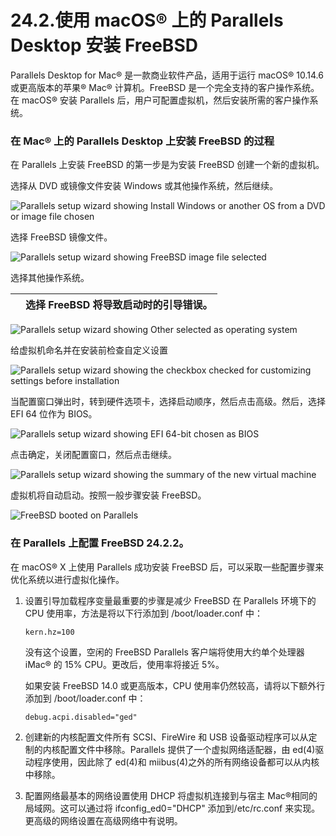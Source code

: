 # 24.2.使用 macOS® 上的 Parallels Desktop 安装 FreeBSD

Parallels Desktop for Mac® 是一款商业软件产品，适用于运行 macOS® 10.14.6 或更高版本的苹果® Mac® 计算机。FreeBSD 是一个完全支持的客户操作系统。在 macOS® 安装 Parallels 后，用户可配置虚拟机，然后安装所需的客户操作系统。

### 在 Mac® 上的 Parallels Desktop 上安装 FreeBSD 的过程

在 Parallels 上安装 FreeBSD 的第一步是为安装 FreeBSD 创建一个新的虚拟机。

选择从 DVD 或镜像文件安装 Windows 或其他操作系统，然后继续。

![Parallels setup wizard showing Install Windows or another OS from a DVD or image file chosen](https://docs.freebsd.org/images/books/handbook/virtualization/parallels-freebsd1.png)

选择 FreeBSD 镜像文件。

![Parallels setup wizard showing FreeBSD image file selected](https://docs.freebsd.org/images/books/handbook/virtualization/parallels-freebsd2.png)

选择其他操作系统。

|  | 选择 FreeBSD 将导致启动时的引导错误。|
| -- | --------------------------------------- |

![Parallels setup wizard showing Other selected as operating system](https://docs.freebsd.org/images/books/handbook/virtualization/parallels-freebsd3.png)

给虚拟机命名并在安装前检查自定义设置

![Parallels setup wizard showing the checkbox checked for customizing settings before installation](https://docs.freebsd.org/images/books/handbook/virtualization/parallels-freebsd4.png)

当配置窗口弹出时，转到硬件选项卡，选择启动顺序，然后点击高级。然后，选择 EFI 64 位作为 BIOS。

![Parallels setup wizard showing EFI 64-bit chosen as BIOS](https://docs.freebsd.org/images/books/handbook/virtualization/parallels-freebsd5.png)

点击确定，关闭配置窗口，然后点击继续。

![Parallels setup wizard showing the summary of the new virtual machine](https://docs.freebsd.org/images/books/handbook/virtualization/parallels-freebsd6.png)

虚拟机将自动启动。按照一般步骤安装 FreeBSD。

![FreeBSD booted on Parallels](https://docs.freebsd.org/images/books/handbook/virtualization/parallels-freebsd7.png)

### 在 Parallels 上配置 FreeBSD 24.2.2。

在 macOS® X 上使用 Parallels 成功安装 FreeBSD 后，可以采取一些配置步骤来优化系统以进行虚拟化操作。

1. 设置引导加载程序变量最重要的步骤是减少 FreeBSD 在 Parallels 环境下的 CPU 使用率，方法是将以下行添加到 /boot/loader.conf 中：

    ```
    kern.hz=100
    ```

    没有这个设置，空闲的 FreeBSD Parallels 客户端将使用大约单个处理器 iMac® 的 15% CPU。更改后，使用率将接近 5%。

    如果安装 FreeBSD 14.0 或更高版本，CPU 使用率仍然较高，请将以下额外行添加到 /boot/loader.conf 中：

    ```
    debug.acpi.disabled="ged"
    ```
2. 创建新的内核配置文件所有 SCSI、FireWire 和 USB 设备驱动程序可以从定制的内核配置文件中移除。Parallels 提供了一个虚拟网络适配器，由 ed(4)驱动程序使用，因此除了 ed(4)和 miibus(4)之外的所有网络设备都可以从内核中移除。
3. 配置网络最基本的网络设置使用 DHCP 将虚拟机连接到与宿主 Mac®相同的局域网。这可以通过将 ifconfig_ed0="DHCP" 添加到/etc/rc.conf 来实现。更高级的网络设置在高级网络中有说明。
